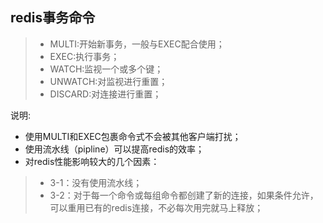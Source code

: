 ## redis事务命令
> * MULTI:开始新事务，一般与EXEC配合使用；
> * EXEC:执行事务；
> * WATCH:监视一个或多个键；
> * UNWATCH:对监视进行重置；
> * DISCARD:对连接进行重置；

说明:
* 使用MULTI和EXEC包裹命令式不会被其他客户端打扰；
* 使用流水线（pipline）可以提高redis的效率；
* 对redis性能影响较大的几个因素：
> * 3-1：没有使用流水线；
> * 3-2：对于每一个命令或每组命令都创建了新的连接，如果条件允许，可以重用已有的redis连接，不必每次用完就马上释放；


